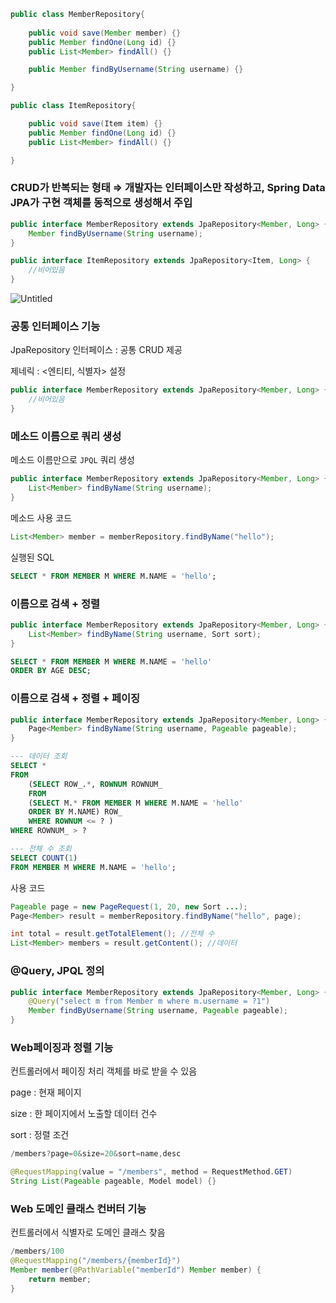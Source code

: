 ```java
public class MemberRepository{
	
	public void save(Member member) {}
	public Member findOne(Long id) {}
	public List<Member> findAll() {}

	public Member findByUsername(String username) {}

}

public class ItemRepository{

	public void save(Item item) {}
	public Member findOne(Long id) {}
	public List<Member> findAll() {}

}
```

### CRUD가 반복되는 형태 ⇒ 개발자는 인터페이스만 작성하고, Spring Data JPA가 구현 객체를 동적으로 생성해서 주입

```java
public interface MemberRepository extends JpaRepository<Member, Long> {
	Member findByUsername(String username);
}

public interface ItemRepository extends JpaRepository<Item, Long> {
	//비어있음
}
```

![Untitled](https://s3-us-west-2.amazonaws.com/secure.notion-static.com/f2690813-72da-4e18-bf7f-d66a13e550be/Untitled.png)

### 공통 인터페이스 기능

JpaRepository 인터페이스 : 공통 CRUD 제공

제네릭 : <엔티티, 식별자> 설정

```java
public interface MemberRepository extends JpaRepository<Member, Long> {
	//비어있음
}
```

### 메소드 이름으로 쿼리 생성

메소드 이름만으로 `JPQL` 쿼리 생성

```java
public interface MemberRepository extends JpaRepository<Member, Long> {
	List<Member> findByName(String username);
}
```

메소드 사용 코드

```java
List<Member> member = memberRepository.findByName("hello");
```

실행된 SQL

```sql
SELECT * FROM MEMBER M WHERE M.NAME = 'hello';
```

### 이름으로 검색 + 정렬

```java
public interface MemberRepository extends JpaRepository<Member, Long> {
	List<Member> findByName(String username, Sort sort);
}
```

```sql
SELECT * FROM MEMBER M WHERE M.NAME = 'hello'
ORDER BY AGE DESC;
```

### 이름으로 검색 + 정렬 + 페이징

```java
public interface MemberRepository extends JpaRepository<Member, Long> {
	Page<Member> findByName(String username, Pageable pageable);
}
```

```sql
--- 데이터 조회
SELECT * 
FROM 
	(SELECT ROW_.*, ROWNUM ROWNUM_ 
	FROM 
	(SELECT M.* FROM MEMBER M WHERE M.NAME = 'hello' 
	ORDER BY M.NAME) ROW_ 
	WHERE ROWNUM <= ? ) 
WHERE ROWNUM_ > ?

--- 전체 수 조회
SELECT COUNT(1)
FROM MEMBER M WHERE M.NAME = 'hello';
```

사용 코드

```java
Pageable page = new PageRequest(1, 20, new Sort ...);
Page<Member> result = memberRepository.findByName("hello", page);

int total = result.getTotalElement(); //전체 수
List<Member> members = result.getContent(); //데이터
```

### @Query, JPQL 정의

```java
public interface MemberRepository extends JpaRepository<Member, Long> {
	@Query("select m from Member m where m.username = ?1")
	Member findByUsername(String username, Pageable pageable);
}
```

### Web페이징과 정렬 기능

컨트롤러에서 페이징 처리 객체를 바로 받을 수 있음

page : 현재 페이지

size : 한 페이지에서 노출할 데이터 건수

sort : 정렬 조건

```java
/members?page=0&size=20&sort=name,desc

@RequestMapping(value = "/members", method = RequestMethod.GET)
String List(Pageable pageable, Model model) {}
```

### Web 도메인 클래스 컨버터 기능

컨트롤러에서 식별자로 도메인 클래스 찾음

```java
/members/100
@RequestMapping("/members/{memberId}")
Member member(@PathVariable("memberId") Member member) {
	return member;
}
```

